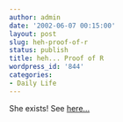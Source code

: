 ```yaml
---
author: admin
date: '2002-06-07 00:15:00'
layout: post
slug: heh-proof-of-r
status: publish
title: heh... Proof of R
wordpress_id: '844'
categories:
- Daily Life
---
```


She exists! See [here...](http://www.arcanology.com/images/al-r-web.jpg)
